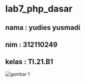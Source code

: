 # lab7_php_dasar

## nama : yudies yusmadi
## nim : 312110249
## kelas : TI.21.B1

![gambar 1](screnshot/ss1.png)